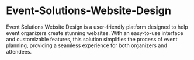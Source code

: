# Event-Solutions-Website-Design
Event Solutions Website Design is a user-friendly platform designed to help event organizers create stunning websites. With an easy-to-use interface and customizable features, this solution simplifies the process of event planning, providing a seamless experience for both organizers and attendees.
